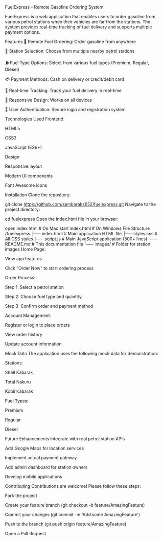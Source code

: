FuelExpress - Remote Gasoline Ordering System


FuelExpress is a web application that enables users to order gasoline from various petrol stations when their vehicles are far from the stations. The system provides real-time tracking of fuel delivery and supports multiple payment options.

Features
🚗 Remote Fuel Ordering: Order gasoline from anywhere

📍 Station Selection: Choose from multiple nearby petrol stations

⛽ Fuel Type Options: Select from various fuel types (Premium, Regular, Diesel)

💳 Payment Methods: Cash on delivery or credit/debit card

🚚 Real-time Tracking: Track your fuel delivery in real-time

📱 Responsive Design: Works on all devices

🔐 User Authentication: Secure login and registration system

Technologies Used
Frontend:

HTML5

CSS3

JavaScript (ES6+)

Design:

Responsive layout

Modern UI components

Font Awesome icons

Installation
Clone the repository:

git clone https://github.com/sambaraks652/fuelexpress.git
Navigate to the project directory:


cd fuelexpress
Open the index.html file in your browser:


open index.html  # On Mac
start index.html # On Windows
File Structure
/fuelexpress
  ├── index.html       # Main application HTML file
  ├── styles.css       # All CSS styles
  ├── script.js        # Main JavaScript application (500+ lines)
  ├── README.md        # This documentation file
  └── images/          # Folder for station images
Home Page:

View app features

Click "Order Now" to start ordering process

Order Process:

Step 1: Select a petrol station

Step 2: Choose fuel type and quantity

Step 3: Confirm order and payment method

Account Management:

Register or login to place orders

View order history

Update account information

Mock Data
The application uses the following mock data for demonstration:

Stations:

Shell Kabarak

Total Nakuru

Kobil Kabarak

Fuel Types:

Premium

Regular

Diesel

Future Enhancements
Integrate with real petrol station APIs

Add Google Maps for location services

Implement actual payment gateway

Add admin dashboard for station owners

Develop mobile applications

Contributing
Contributions are welcome! Please follow these steps:

Fork the project

Create your feature branch (git checkout -b feature/AmazingFeature)

Commit your changes (git commit -m 'Add some AmazingFeature')

Push to the branch (git push origin feature/AmazingFeature)

Open a Pull Request
